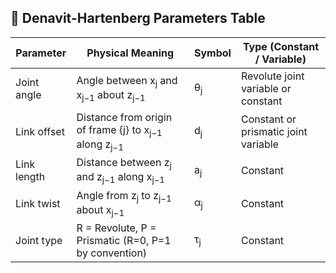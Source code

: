 ## 📐 Denavit-Hartenberg Parameters Table

| Parameter   | Physical Meaning                                                           | Symbol        | Type (Constant / Variable)           |
| ----------- | -------------------------------------------------------------------------- | ------------- | ------------------------------------ |
| Joint angle | Angle between x<sub>j</sub> and x<sub>j−1</sub> about z<sub>j−1</sub>      | θ<sub>j</sub> | Revolute joint variable or constant  |
| Link offset | Distance from origin of frame {j} to x<sub>j−1</sub> along z<sub>j−1</sub> | d<sub>j</sub> | Constant or prismatic joint variable |
| Link length | Distance between z<sub>j</sub> and z<sub>j−1</sub> along x<sub>j−1</sub>   | a<sub>j</sub> | Constant                             |
| Link twist  | Angle from z<sub>j</sub> to z<sub>j−1</sub> about x<sub>j−1</sub>          | α<sub>j</sub> | Constant                             |
| Joint type  | R = Revolute, P = Prismatic (R=0, P=1 by convention)                       | τ<sub>j</sub> | Constant                             |
